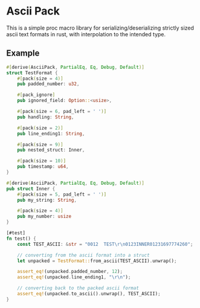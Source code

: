 # Ascii Pack
This is a simple proc macro library for serializing/deserializing strictly sized ascii text formats in rust, with interpolation to the intended type.

## Example
```rust
#[derive(AsciiPack, PartialEq, Eq, Debug, Default)]
struct TestFormat {
    #[pack(size = 4)]
    pub padded_number: u32,

    #[pack_ignore]
    pub ignored_field: Option::<usize>,

    #[pack(size = 6, pad_left = ' ')]
    pub handling: String,

    #[pack(size = 2)]
    pub line_ending1: String,

    #[pack(size = 9)]
    pub nested_struct: Inner,

    #[pack(size = 10)]
    pub timestamp: u64,
}

#[derive(AsciiPack, PartialEq, Eq, Debug, Default)]
pub struct Inner {
    #[pack(size = 5, pad_left = ' ')]
    pub my_string: String,

    #[pack(size = 4)]
    pub my_number: usize
}

[#test]
fn test() {
    const TEST_ASCII: &str = "0012  TEST\r\n0123INNER01231697774260";

    // converting from the ascii format into a struct
    let unpacked = TestFormat::from_ascii(TEST_ASCII).unwrap();

    assert_eq!(unpacked.padded_number, 12);
    assert_eq!(unpacked.line_ending1, "\r\n");

    // converting back to the packed ascii format
    assert_eq!(unpacked.to_ascii().unwrap(), TEST_ASCII);
}
```